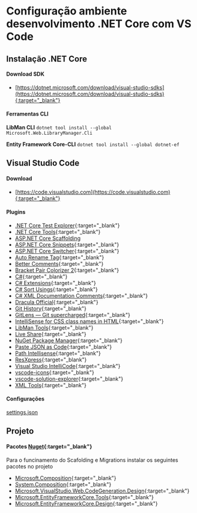 # Configuração ambiente desenvolvimento .NET Core com VS Code

## Instalação .NET Core

#### Download SDK
- [https://dotnet.microsoft.com/download/visual-studio-sdks](https://dotnet.microsoft.com/download/visual-studio-sdks){:target="_blank"}

#### Ferramentas CLI

**LibMan CLI**
``dotnet tool install --global Microsoft.Web.LibraryManager.Cli``

**Entity Framework Core-CLI**
``dotnet tool install --global dotnet-ef``

## Visual Studio Code

#### Download
- [https://code.visualstudio.com](https://code.visualstudio.com){:target="_blank"}

#### Plugins

- [.NET Core Test Explorer](https://marketplace.visualstudio.com/items?itemName=formulahendry.dotnet-test-explorer){:target="_blank"}
- [.NET Core Tools](https://marketplace.visualstudio.com/items?itemName=formulahendry.dotnet){:target="_blank"}
- [ASP.NET Core Scaffolding](https://marketplace.visualstudio.com/items?itemName=firefox.scaffold)
- [ASP.NET Core Snippets](https://marketplace.visualstudio.com/items?itemName=rahulsahay.Csharp-ASPNETCore){:target="_blank"}
- [ASP.NET Core Switcher](https://marketplace.visualstudio.com/items?itemName=adrianwilczynski.asp-net-core-switcher){:target="_blank"}
- [Auto Rename Tag](https://marketplace.visualstudio.com/items?itemName=formulahendry.auto-rename-tag){:target="_blank"}
- [Better Comments](https://marketplace.visualstudio.com/items?itemName=aaron-bond.better-comments){:target="_blank"}
- [Bracket Pair Colorizer 2](https://marketplace.visualstudio.com/items?itemName=CoenraadS.bracket-pair-colorizer-2){:target="_blank"}
- [C#](https://marketplace.visualstudio.com/items?itemName=ms-dotnettools.csharp){:target="_blank"}
- [C# Extensions](https://marketplace.visualstudio.com/items?itemName=kreativ-software.csharpextensions){:target="_blank"}
- [C# Sort Usings](https://marketplace.visualstudio.com/items?itemName=jongrant.csharpsortusings){:target="_blank"}
- [C# XML Documentation Comments](https://marketplace.visualstudio.com/items?itemName=k--kato.docomment){:target="_blank"}
- [Dracula Official](https://marketplace.visualstudio.com/items?itemName=dracula-theme.theme-dracula){:target="_blank"}
- [Git History](https://marketplace.visualstudio.com/items?itemName=donjayamanne.githistory){:target="_blank"}
- [GitLens — Git supercharged](https://marketplace.visualstudio.com/items?itemName=eamodio.gitlens){:target="_blank"}
- [IntelliSense for CSS class names in HTML](https://marketplace.visualstudio.com/items?itemName=Zignd.html-css-class-completion){:target="_blank"}
- [LibMan Tools](https://marketplace.visualstudio.com/items?itemName=adrianwilczynski.libman){:target="_blank"}
- [Live Share](https://marketplace.visualstudio.com/items?itemName=MS-vsliveshare.vsliveshare){:target="_blank"}
- [NuGet Package Manager](https://marketplace.visualstudio.com/items?itemName=jmrog.vscode-nuget-package-manager){:target="_blank"}
- [Paste JSON as Code](https://marketplace.visualstudio.com/items?itemName=quicktype.quicktype){:target="_blank"}
- [Path Intellisense](https://marketplace.visualstudio.com/items?itemName=christian-kohler.path-intellisense){:target="_blank"}
- [ResXpress](https://marketplace.visualstudio.com/items?itemName=PrateekMahendrakar.resxpress){:target="_blank"}
- [Visual Studio IntelliCode](https://marketplace.visualstudio.com/items?itemName=VisualStudioExptTeam.vscodeintellicode){:target="_blank"}
- [vscode-icons](https://marketplace.visualstudio.com/items?itemName=vscode-icons-team.vscode-icons){:target="_blank"}
- [vscode-solution-explorer](https://marketplace.visualstudio.com/items?itemName=fernandoescolar.vscode-solution-explorer){:target="_blank"}
- [XML Tools](https://marketplace.visualstudio.com/items?itemName=DotJoshJohnson.xml){:target="_blank"}

#### Configurações

[settings.json](settings.json)

## Projeto

#### Pacotes [Nuget](https://www.nuget.org/){:target="_blank"}

Para o funcinamento do Scafolding e Migrations instalar os seguintes pacotes no projeto

- [Microsoft.Composition](https://www.nuget.org/packages/Microsoft.Composition/){:target="_blank"}
- [System.Composition](https://www.nuget.org/packages/System.Composition/){:target="_blank"}
- [Microsoft.VisualStudio.Web.CodeGeneration.Design](https://www.nuget.org/packages/Microsoft.VisualStudio.Web.CodeGeneration.Design/){:target="_blank"}
- [Microsoft.EntityFrameworkCore.Tools](https://www.nuget.org/packages/Microsoft.EntityFrameworkCore.Tools/){:target="_blank"}
- [Microsoft.EntityFrameworkCore.Design](https://www.nuget.org/packages/Microsoft.EntityFrameworkCore.Design/){:target="_blank"}
